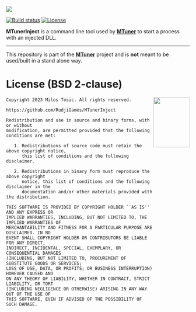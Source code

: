 <img src="https://rudji.com/images/lib/mtunerinject.png"/>

[![Build status](https://ci.appveyor.com/api/projects/status/7gf8hn8jtqc8g8oc?svg=true)](https://ci.appveyor.com/project/milostosic/mtunerinject)
[![License](https://img.shields.io/badge/license-BSD--2%20clause-blue.svg)](https://github.com/RudjiGames/MTunerInject/blob/master/LICENSE)

**MTunerInject** is a command line tool used by [**MTuner**](https://github.com/RudjiGames/MTuner) to start a process with an injected DLL.

---

This repository is part of the [**MTuner**](https://github.com/RudjiGames/MTuner) project and is **not** meant to be used/built in a stand alone way.

License (BSD 2-clause)
======

<a href="http://opensource.org/licenses/BSD-2-Clause" target="_blank">
<img align="right" src="https://opensource.org/wp-content/uploads/2022/10/osi-badge-dark.svg" width="100" height="137">
</a>

	Copyright 2023 Milos Tosic. All rights reserved.
	
	https://github.com/RudjiGames/MTunerInject
	
	Redistribution and use in source and binary forms, with or without
	modification, are permitted provided that the following conditions are met:
	
	   1. Redistributions of source code must retain the above copyright notice,
	      this list of conditions and the following disclaimer.
	
	   2. Redistributions in binary form must reproduce the above copyright
	      notice, this list of conditions and the following disclaimer in the
	      documentation and/or other materials provided with the distribution.
	
	THIS SOFTWARE IS PROVIDED BY COPYRIGHT HOLDER ``AS IS'' AND ANY EXPRESS OR
	IMPLIED WARRANTIES, INCLUDING, BUT NOT LIMITED TO, THE IMPLIED WARRANTIES OF
	MERCHANTABILITY AND FITNESS FOR A PARTICULAR PURPOSE ARE DISCLAIMED. IN NO
	EVENT SHALL COPYRIGHT HOLDER OR CONTRIBUTORS BE LIABLE FOR ANY DIRECT,
	INDIRECT, INCIDENTAL, SPECIAL, EXEMPLARY, OR CONSEQUENTIAL DAMAGES
	(INCLUDING, BUT NOT LIMITED TO, PROCUREMENT OF SUBSTITUTE GOODS OR SERVICES;
	LOSS OF USE, DATA, OR PROFITS; OR BUSINESS INTERRUPTION) HOWEVER CAUSED AND
	ON ANY THEORY OF LIABILITY, WHETHER IN CONTRACT, STRICT LIABILITY, OR TORT
	(INCLUDING NEGLIGENCE OR OTHERWISE) ARISING IN ANY WAY OUT OF THE USE OF
	THIS SOFTWARE, EVEN IF ADVISED OF THE POSSIBILITY OF SUCH DAMAGE. 
